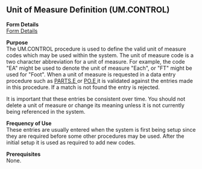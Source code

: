 ##  Unit of Measure Definition (UM.CONTROL)

<PageHeader />

**Form Details**  
[ Form Details ](UM-CONTROL-1/README.md)   

**Purpose**  
The UM.CONTROL procedure is used to define the valid unit of measure codes which may be used within the system. The unit of measure code is a two character abbreviation for a unit of measure. For example, the code "EA" might be used to denote the unit of measure "Each", or "FT" might be used for "Foot". When a unit of measure is requested in a data entry procedure such as [ PARTS.E ](../../../../../../../../../../rover/AP-OVERVIEW/AP-ENTRY/ACCT-CONTROL/ACCT-CONTROL-1/ar-e/PARTS-E) or [ PO.E ](../../../../../../../../../../rover/AP-OVERVIEW/AP-ENTRY/AP-E/AP-E-1/CURRENCY-CONTROL/PO-E) it is validated against the entries made in this procedure. If a match is not found the entry is rejected.   
  
It is important that these entries be consistent over time. You should not
delete a unit of measure or change its meaning unless it is not currently
being referenced in the system.

**Frequency of Use**  
These entries are usually entered when the system is first being setup since
they are required before some other procedures may be used. After the initial
setup it is used as required to add new codes.

**Prerequisites**  
None.

<badge text= "Version 8.10.57" vertical="middle" />

<PageFooter />